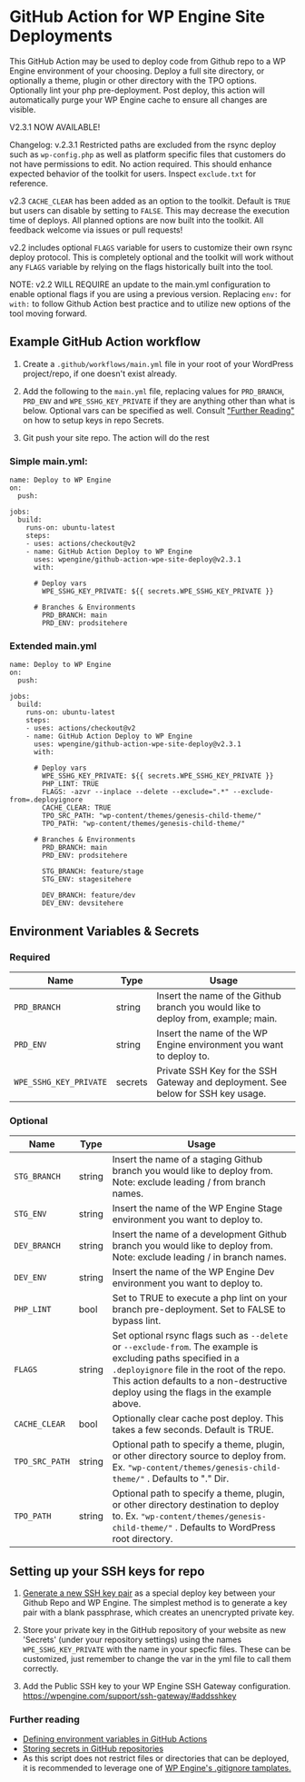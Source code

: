 # GitHub Action for WP Engine Site Deployments

This GitHub Action may be used to deploy code from Github repo to a WP Engine environment of your choosing. Deploy a full site directory, or optionally a theme, plugin or other directory with the TPO options. Optionally lint your php pre-deployment. Post deploy, this action will automatically purge your WP Engine cache to ensure all changes are visible. 

V2.3.1 NOW AVAILABLE!

Changelog: 
v.2.3.1 Restricted paths are excluded from the rsync deploy such as `wp-config.php` as well as platform specific files that customers do not have permissions to edit. No action required. This should enhance expected behavior of the toolkit for users. Inspect `exclude.txt` for reference. 

v2.3 `CACHE_CLEAR` has been added as an option to the toolkit. Default is `TRUE` but users can disable by setting to `FALSE`. This may decrease the execution time of deploys. All planned options are now built into the toolkit. All feedback welcome via issues or pull requests! 

v2.2 includes optional `FLAGS` variable for users to customize their own rsync deploy protocol. This is completely optional and the toolkit will work without any `FLAGS` variable by relying on the flags historically built into the tool. 

NOTE: v2.2 WILL REQUIRE an update to the main.yml configuration to enable optional flags if you are using a previous version. Replacing `env:` for `with:` to follow Github Action best practice and to utilize new options of the tool moving forward. 



## Example GitHub Action workflow

1. Create a `.github/workflows/main.yml` file in your root of your WordPress project/repo, if one doesn't exist already.

2. Add the following to the `main.yml` file, replacing values for `PRD_BRANCH`, `PRD_ENV` and `WPE_SSHG_KEY_PRIVATE` if they are anything other than what is below. Optional vars can be specified as well. Consult ["Further Reading"](#further-reading) on how to setup keys in repo Secrets.

3. Git push your site repo. The action will do the rest 

### Simple main.yml:

```
name: Deploy to WP Engine
on:
  push:

jobs:
  build:
    runs-on: ubuntu-latest  
    steps: 
    - uses: actions/checkout@v2
    - name: GitHub Action Deploy to WP Engine
      uses: wpengine/github-action-wpe-site-deploy@v2.3.1
      with:
      
      # Deploy vars
        WPE_SSHG_KEY_PRIVATE: ${{ secrets.WPE_SSHG_KEY_PRIVATE }} 
      
      # Branches & Environments 
        PRD_BRANCH: main
        PRD_ENV: prodsitehere
```

### Extended main.yml

```
name: Deploy to WP Engine
on:
  push:

jobs:
  build:
    runs-on: ubuntu-latest  
    steps: 
    - uses: actions/checkout@v2
    - name: GitHub Action Deploy to WP Engine
      uses: wpengine/github-action-wpe-site-deploy@v2.3.1
      with:
      
      # Deploy vars 
        WPE_SSHG_KEY_PRIVATE: ${{ secrets.WPE_SSHG_KEY_PRIVATE }} 
        PHP_LINT: TRUE
        FLAGS: -azvr --inplace --delete --exclude=".*" --exclude-from=.deployignore
        CACHE_CLEAR: TRUE
        TPO_SRC_PATH: "wp-content/themes/genesis-child-theme/"
        TPO_PATH: "wp-content/themes/genesis-child-theme/"
      
      # Branches & Environments 
        PRD_BRANCH: main
        PRD_ENV: prodsitehere
        
        STG_BRANCH: feature/stage
        STG_ENV: stagesitehere
        
        DEV_BRANCH: feature/dev
        DEV_ENV: devsitehere
```

## Environment Variables & Secrets

### Required

| Name | Type | Usage |
|-|-|-|
| `PRD_BRANCH` | string | Insert the name of the Github branch you would like to deploy from, example; main. |
| `PRD_ENV` | string | Insert the name of the WP Engine environment you want to deploy to. |
| `WPE_SSHG_KEY_PRIVATE` | secrets | Private SSH Key for the SSH Gateway and deployment. See below for SSH key usage. |

### Optional

| Name | Type | Usage |
|-|-|-|
| `STG_BRANCH` | string | Insert the name of a staging Github branch you would like to deploy from. Note: exclude leading / from branch names.|
| `STG_ENV` | string | Insert the name of the WP Engine Stage environment you want to deploy to. |
| `DEV_BRANCH` | string | Insert the name of a development Github branch you would like to deploy from. Note: exclude leading / in branch names.|
| `DEV_ENV` | string | Insert the name of the WP Engine Dev environment you want to deploy to. |
| `PHP_LINT` | bool | Set to TRUE to execute a php lint on your branch pre-deployment. Set to FALSE to bypass lint. |
| `FLAGS` | string | Set optional rsync flags such as `--delete` or `--exclude-from`. The example is excluding paths specified in a `.deployignore` file in the root of the repo. This action defaults to a non-destructive deploy using the flags in the example above. |
| `CACHE_CLEAR` | bool | Optionally clear cache post deploy. This takes a few seconds. Default is TRUE. |
| `TPO_SRC_PATH` | string | Optional path to specify a theme, plugin, or other directory source to deploy from. Ex. `"wp-content/themes/genesis-child-theme/"` . Defaults to "." Dir. |
| `TPO_PATH` | string | Optional path to specify a theme, plugin, or other directory destination to deploy to. Ex. `"wp-content/themes/genesis-child-theme/"` . Defaults to WordPress root directory.  |

## Setting up your SSH keys for repo

1. [Generate a new SSH key pair](https://help.github.com/articles/generating-a-new-ssh-key-and-adding-it-to-the-ssh-agent/) as a special deploy key between your Github Repo and WP Engine. The simplest method is to generate a key pair with a blank passphrase, which creates an unencrypted private key. 

2. Store your private key in the GitHub repository of your website as new 'Secrets' (under your repository settings) using the names `WPE_SSHG_KEY_PRIVATE` with the name in your specfic files. These can be customized, just remember to change the var in the yml file to call them correctly. 

3. Add the Public SSH key to your WP Engine SSH Gateway configuration. https://wpengine.com/support/ssh-gateway/#addsshkey

### Further reading 

* [Defining environment variables in GitHub Actions](https://docs.github.com/en/actions/reference/environment-variables)
* [Storing secrets in GitHub repositories](https://docs.github.com/en/actions/reference/encrypted-secrets)
* As this script does not restrict files or directories that can be deployed, it is recommended to leverage one of [WP Engine's .gitignore tamplates.](https://wpengine.com/support/git/#Add_gitignore)

